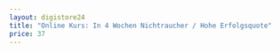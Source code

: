 ```yaml
---
layout: digistore24
title: "Online Kurs: In 4 Wochen Nichtraucher / Hohe Erfolgsquote"
price: 37
---
```

